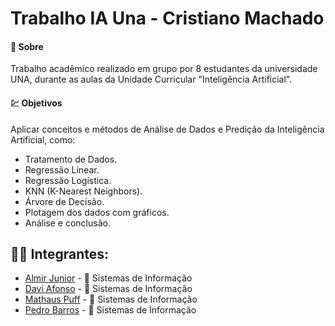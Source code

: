 # Trabalho IA Una - Cristiano Machado

#### :open_book: Sobre
Trabalho acadêmico realizado em grupo por 8 estudantes da universidade UNA, durante as aulas da Unidade Curricular "Inteligência Artificial".

#### :chart: Objetivos
Aplicar conceitos e métodos de Análise de Dados e Predição da Inteligência Artificial, como:
- Tratamento de Dados.
- Regressão Linear.
- Regressão Logística.
- KNN (K-Nearest Neighbors).
- Árvore de Decisão.
- Plotagem dos dados com gráficos.
- Análise e conclusão.


## :man_student: Integrantes:
- [Almir Junior](https://github.com/AlmirJNR) - :pencil: Sistemas de Informação
- [Davi Afonso](https://github.com/DaviAfonso88) - :pencil: Sistemas de Informação
- [Mathaus Puff](https://github.com/mathauspuffdesouza) - :pencil: Sistemas de Informação
- [Pedro Barros](https://github.com/Pedro-Barros77) - :pencil: Sistemas de Informação



